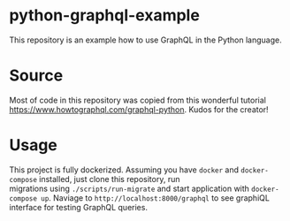 # python-graphql-example

This repository is an example how to use GraphQL in the Python language.

# Source

Most of code in this repository was copied from this wonderful tutorial https://www.howtographql.com/graphql-python.
Kudos for the creator!

# Usage
This project is fully dockerized. Assuming you have `docker` and `docker-compose` installed, just clone this repository, run  
migrations using `./scripts/run-migrate` and start application with `docker-compose up`. Naviage to `http://localhost:8000/graphql` to see 
graphiQL interface for testing GraphQL queries.